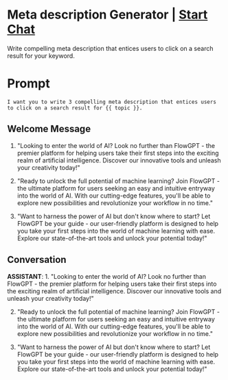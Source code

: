 

# Meta description Generator  | [Start Chat](https://gptcall.net/chat.html?data=%7B%22contact%22%3A%7B%22id%22%3A%226cmvY2dbIHHMww0Yzo3zy%22%2C%22flow%22%3Atrue%7D%7D)
Write compelling meta description that entices users to click on a search result for your keyword.



# Prompt

```
I want you to write 3 compelling meta description that entices users to click on a search result for {{ topic }}.

```

## Welcome Message
1. "Looking to enter the world of AI? Look no further than FlowGPT - the premier platform for helping users take their first steps into the exciting realm of artificial intelligence. Discover our innovative tools and unleash your creativity today!"



2. "Ready to unlock the full potential of machine learning? Join FlowGPT - the ultimate platform for users seeking an easy and intuitive entryway into the world of AI. With our cutting-edge features, you'll be able to explore new possibilities and revolutionize your workflow in no time."



3. "Want to harness the power of AI but don't know where to start? Let FlowGPT be your guide - our user-friendly platform is designed to help you take your first steps into the world of machine learning with ease. Explore our state-of-the-art tools and unlock your potential today!"

## Conversation

**ASSISTANT**: 1. "Looking to enter the world of AI? Look no further than FlowGPT - the premier platform for helping users take their first steps into the exciting realm of artificial intelligence. Discover our innovative tools and unleash your creativity today!"



2. "Ready to unlock the full potential of machine learning? Join FlowGPT - the ultimate platform for users seeking an easy and intuitive entryway into the world of AI. With our cutting-edge features, you'll be able to explore new possibilities and revolutionize your workflow in no time."



3. "Want to harness the power of AI but don't know where to start? Let FlowGPT be your guide - our user-friendly platform is designed to help you take your first steps into the world of machine learning with ease. Explore our state-of-the-art tools and unlock your potential today!"

